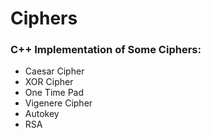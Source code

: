 # Ciphers
### C++ Implementation of Some Ciphers:
- Caesar Cipher
- XOR Cipher
- One Time Pad
- Vigenere Cipher
- Autokey
- RSA
